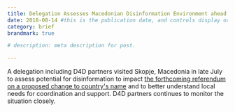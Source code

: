 ```yaml
---
title: Delegation Assesses Macedonian Disinformation Environment ahead of Referendum
date: 2018-08-14 #this is the publication date, and controls display order.
category: brief
brandmark: true

# description: meta description for post.

---
```


A delegation including D4D partners visited Skopje, Macedonia in late July to assess potential for disinformation to impact [the forthcoming referendum on a proposed change to country's name][link] and to better understand local needs for coordination and support. D4D partners continues to monitor the situation closely.

[link]: https://www.aljazeera.com/news/2018/07/macedonia-hold-referendum-change-30-september-180730191058894.html